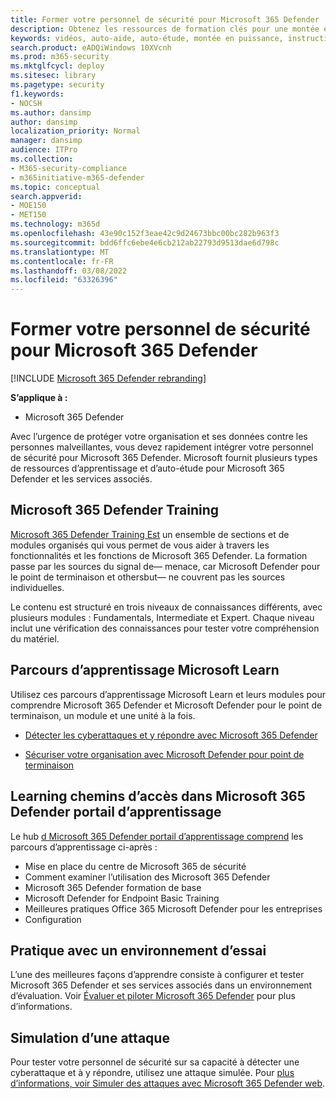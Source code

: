 ```yaml
---
title: Former votre personnel de sécurité pour Microsoft 365 Defender
description: Obtenez les ressources de formation clés pour une montée en puissance rapide de votre personnel de sécurité.
keywords: vidéos, auto-aide, auto-étude, montée en puissance, instructions, cours, parcours d’apprentissage, Microsoft Learn, cours, cours, cours, SecOps, analyste de sécurité
search.product: eADQiWindows 10XVcnh
ms.prod: m365-security
ms.mktglfcycl: deploy
ms.sitesec: library
ms.pagetype: security
f1.keywords:
- NOCSH
ms.author: dansimp
author: dansimp
localization_priority: Normal
manager: dansimp
audience: ITPro
ms.collection:
- M365-security-compliance
- m365initiative-m365-defender
ms.topic: conceptual
search.appverid:
- MOE150
- MET150
ms.technology: m365d
ms.openlocfilehash: 43e90c152f3eae42c9d24673bbc00bc282b963f3
ms.sourcegitcommit: bdd6ffc6ebe4e6cb212ab22793d9513dae6d798c
ms.translationtype: MT
ms.contentlocale: fr-FR
ms.lasthandoff: 03/08/2022
ms.locfileid: "63326396"
---
```

# <a name="train-your-security-staff-for-microsoft-365-defender"></a>Former votre personnel de sécurité pour Microsoft 365 Defender

[!INCLUDE [Microsoft 365 Defender rebranding](../includes/microsoft-defender.md)]

**S’applique à :**
- Microsoft 365 Defender

Avec l’urgence de protéger votre organisation et ses données contre les personnes malveillantes, vous devez rapidement intégrer votre personnel de sécurité pour Microsoft 365 Defender. Microsoft fournit plusieurs types de ressources d’apprentissage et d’auto-étude pour Microsoft 365 Defender et les services associés.


## <a name="microsoft-365-defender-ninja-training"></a>Microsoft 365 Defender Training

[Microsoft 365 Defender Training Est](https://techcommunity.microsoft.com/t5/microsoft-365-defender/become-a-microsoft-365-defender-ninja/ba-p/1789376) un ensemble de sections et de modules organisés qui vous permet de vous aider à travers les fonctionnalités et les fonctions de Microsoft 365 Defender. La formation passe par les sources du signal de&mdash; menace, car Microsoft Defender pour le point de terminaison et othersbut&mdash; ne couvrent pas les sources individuelles. 

Le contenu est structuré en trois niveaux de connaissances différents, avec plusieurs modules : Fundamentals, Intermediate et Expert. Chaque niveau inclut une vérification des connaissances pour tester votre compréhension du matériel.

## <a name="microsoft-learn-learning-paths"></a>Parcours d’apprentissage Microsoft Learn

Utilisez ces parcours d’apprentissage Microsoft Learn et leurs modules pour comprendre Microsoft 365 Defender et Microsoft Defender pour le point de terminaison, un module et une unité à la fois.

 - [Détecter les cyberattaques et y répondre avec Microsoft 365 Defender](/learn/paths/defender-detect-respond/)

 - [Sécuriser votre organisation avec Microsoft Defender pour point de terminaison](/learn/paths/defender-endpoint-fundamentals/)  


## <a name="learning-paths-in-the-microsoft-365-defender-portal-learning-hub"></a>Learning chemins d’accès dans Microsoft 365 Defender portail d’apprentissage

Le hub [d Microsoft 365 Defender portail d’apprentissage comprend](https://security.microsoft.com/learning) les parcours d’apprentissage ci-après :

- Mise en place du centre de Microsoft 365 de sécurité
- Comment examiner l’utilisation des Microsoft 365 Defender
- Microsoft 365 Defender formation de base
- Microsoft Defender for Endpoint Basic Training
- Meilleures pratiques Office 365 Microsoft Defender pour les entreprises
- Configuration

## <a name="hands-on-with-a-trial-environment"></a>Pratique avec un environnement d’essai

L’une des meilleures façons d’apprendre consiste à configurer et tester Microsoft 365 Defender et ses services associés dans un environnement d’évaluation. Voir [Évaluer et piloter Microsoft 365 Defender](eval-overview.md) pour plus d’informations.

## <a name="simulating-an-attack"></a>Simulation d’une attaque

Pour tester votre personnel de sécurité sur sa capacité à détecter une cyberattaque et à y répondre, utilisez une attaque simulée. Pour [plus d’informations, voir Simuler des attaques avec Microsoft 365 Defender web](eval-defender-investigate-respond-simulate-attack.md#simulate-attacks-with-the-microsoft-365-defender-portal). 

